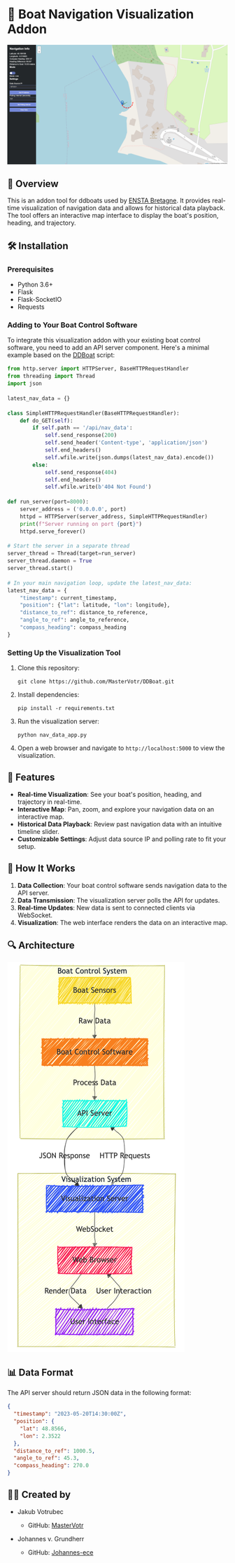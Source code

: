# 🚤 Boat Navigation Visualization Addon

![Boat Navigation Visualization](images/Interface.png)

## 🌟 Overview

This is an addon tool for ddboats used by [ENSTA Bretagne](https://www.ensta-bretagne.fr/en). It provides real-time visualization of navigation data and allows for historical data playback. The tool offers an interactive map interface to display the boat's position, heading, and trajectory.

## 🛠️ Installation

### Prerequisites

- Python 3.6+
- Flask
- Flask-SocketIO
- Requests

### Adding to Your Boat Control Software

To integrate this visualization addon with your existing boat control software, you need to add an API server component. Here's a minimal example based on the [DDBoat](https://github.com/MasterVotr/DDBoat) script:

```python
from http.server import HTTPServer, BaseHTTPRequestHandler
from threading import Thread
import json

latest_nav_data = {}

class SimpleHTTPRequestHandler(BaseHTTPRequestHandler):
    def do_GET(self):
        if self.path == '/api/nav_data':
            self.send_response(200)
            self.send_header('Content-type', 'application/json')
            self.end_headers()
            self.wfile.write(json.dumps(latest_nav_data).encode())
        else:
            self.send_response(404)
            self.end_headers()
            self.wfile.write(b'404 Not Found')

def run_server(port=8000):
    server_address = ('0.0.0.0', port)
    httpd = HTTPServer(server_address, SimpleHTTPRequestHandler)
    print(f"Server running on port {port}")
    httpd.serve_forever()

# Start the server in a separate thread
server_thread = Thread(target=run_server)
server_thread.daemon = True
server_thread.start()

# In your main navigation loop, update the latest_nav_data:
latest_nav_data = {
    "timestamp": current_timestamp,
    "position": {"lat": latitude, "lon": longitude},
    "distance_to_ref": distance_to_reference,
    "angle_to_ref": angle_to_reference,
    "compass_heading": compass_heading
}
```

### Setting Up the Visualization Tool

1. Clone this repository:
   ```
   git clone https://github.com/MasterVotr/DDBoat.git
   ```

2. Install dependencies:
   ```
   pip install -r requirements.txt
   ```

3. Run the visualization server:
   ```
   python nav_data_app.py
   ```

4. Open a web browser and navigate to `http://localhost:5000` to view the visualization.

## 🎨 Features

- **Real-time Visualization**: See your boat's position, heading, and trajectory in real-time.
- **Interactive Map**: Pan, zoom, and explore your navigation data on an interactive map.
- **Historical Data Playback**: Review past navigation data with an intuitive timeline slider.
- **Customizable Settings**: Adjust data source IP and polling rate to fit your setup.

## 🔧 How It Works

1. **Data Collection**: Your boat control software sends navigation data to the API server.
2. **Data Transmission**: The visualization server polls the API for updates.
3. **Real-time Updates**: New data is sent to connected clients via WebSocket.
4. **Visualization**: The web interface renders the data on an interactive map.

## 🔍 Architecture

![Boat Navigation System Architecture](images/architecture.png)

## 📊 Data Format

The API server should return JSON data in the following format:

```json
{
  "timestamp": "2023-05-20T14:30:00Z",
  "position": {
    "lat": 48.8566,
    "lon": 2.3522
  },
  "distance_to_ref": 1000.5,
  "angle_to_ref": 45.3,
  "compass_heading": 270.0
}
```

## 👨‍💻 Created by

- Jakub Votrubec
  - GitHub: [MasterVotr](https://github.com/MasterVotr)

- Johannes v. Grundherr
  - GitHub: [Johannes-ece](https://github.com/Johannes-ece)